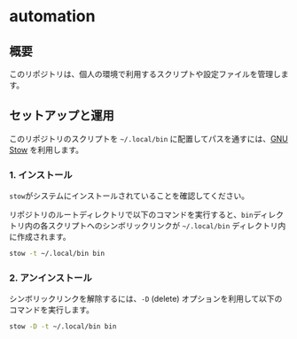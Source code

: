# automation

## 概要

このリポジトリは、個人の環境で利用するスクリプトや設定ファイルを管理します。

## セットアップと運用

このリポジトリのスクリプトを `~/.local/bin` に配置してパスを通すには、[GNU Stow](https://www.gnu.org/software/stow/) を利用します。

### 1. インストール

`stow`がシステムにインストールされていることを確認してください。

リポジトリのルートディレクトリで以下のコマンドを実行すると、`bin`ディレクトリ内の各スクリプトへのシンボリックリンクが `~/.local/bin` ディレクトリ内に作成されます。

```bash
stow -t ~/.local/bin bin
```

### 2. アンインストール

シンボリックリンクを解除するには、`-D` (delete) オプションを利用して以下のコマンドを実行します。

```bash
stow -D -t ~/.local/bin bin
```
